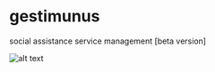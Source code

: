 # gestimunus

social assistance service management [beta version]

![alt text](https://github.com/trottomv/gestimunus/blob/master/uploads/2018/06/18/gestimunus-inline.png)
